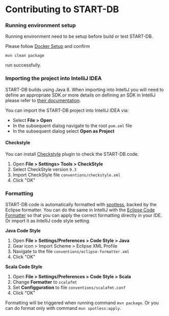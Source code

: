 # Contributing to START-DB

### Running environment setup

Running environment need to be setup before build or test START-DB.

Please follow [Docker Setup](docker/docker-compose.md) and confirm

```
mvn clean package
```

run successfully.

### Importing the project into IntelliJ IDEA

START-DB builds using Java 8. When importing into IntelliJ you will need
to define an appropriate SDK.or more details
on defining an SDK in IntelliJ please refer to [their documentation](https://www.jetbrains.com/help/idea/sdk.html#define-sdk).

You can import the START-DB project into IntelliJ IDEA via:

- Select **File > Open**
- In the subsequent dialog navigate to the root `pom.xml` file
- In the subsequent dialog select **Open as Project**

#### Checkstyle

You can install [Checkstyle] plugin to check the START-DB code.

1. Open **File > Settings> Tools > CheckStyle**
2. Select CheckStyle version `9.3`
3. Import CheckStyle file `conventions/checkstyle.xml`
4. Click "OK"

### Formatting

START-DB code is automatically formatted with [spotless], backed by the Eclipse formatter. You can do the same in IntelliJ with the [Eclipse Code Formatter] so that you can apply the correct formatting directly in
your IDE. Or import it as IntelliJ code style setting.

**Java Code Style**

1. Open **File > Settings/Preferences > Code Style > Java**
2. Gear icon > Import Scheme > Eclipse XML Profile
3. Navigate to the file `conventions/eclipse-formatter.xml`
4. Click "OK"

**Scala Code Style**

1. Open **File > Settings/Preferences > Code Style > Scala**
2. Change **Formatter** to `scalafmt`
3. Set **Configguration** to file `conventions/scalafmt.conf`
4. Click "OK"

Formatting will be triggered when running command `mvn package`. Or you can do format only with command `mvn spotless:apply`.

[checkstyle]: https://plugins.jetbrains.com/plugin/1065-checkstyle-idea
[spotless]: https://github.com/diffplug/spotless
[eclipse code formatter]: https://plugins.jetbrains.com/plugin/6546-eclipse-code-formatter
